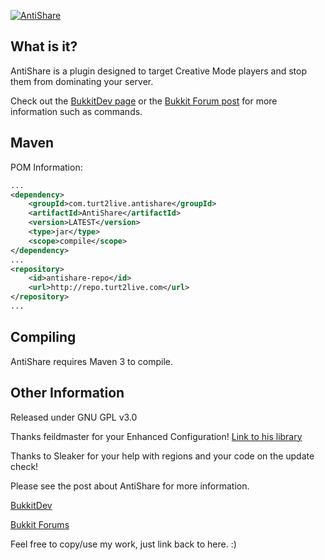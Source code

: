 [![AntiShare](http://www.local.t2ldev.com/AntiShare-BukkitDev-Logo.png)](http://dev.bukkit.org/server-mods/antishare)

What is it?
-----------

AntiShare is a plugin designed to target Creative Mode players and stop them from dominating your server.

Check out the [BukkitDev page](http://dev.bukkit.org/server-mods/antishare) or the [Bukkit Forum post](http://forums.bukkit.org/threads/56523) for more information such as commands.

Maven
-----

POM Information:

```xml
...
<dependency>
    <groupId>com.turt2live.antishare</groupId>
    <artifactId>AntiShare</artifactId>
    <version>LATEST</version>
    <type>jar</type>
    <scope>compile</scope>
</dependency>
...
<repository>
	<id>antishare-repo</id>
	<url>http://repo.turt2live.com</url>
</repository>
...
```

Compiling
---------

AntiShare requires Maven 3 to compile.

Other Information
-----------------

Released under GNU GPL v3.0

Thanks feildmaster for your Enhanced Configuration! 
[Link to his library](https://github.com/feildmaster/Configuration-Library)

Thanks to Sleaker for your help with regions and your code on the update check!

Please see the post about AntiShare for more information.

[BukkitDev](http://dev.bukkit.org/server-mods/antishare)

[Bukkit Forums](http://forums.bukkit.org/threads/56523)

Feel free to copy/use my work, just link back to here. :)
